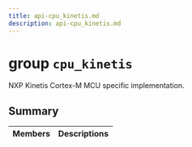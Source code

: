 ```yaml
---
title: api-cpu_kinetis.md
description: api-cpu_kinetis.md
---
```

# group `cpu_kinetis` 

NXP Kinetis Cortex-M MCU specific implementation.

## Summary

 Members                        | Descriptions                                
--------------------------------|---------------------------------------------

